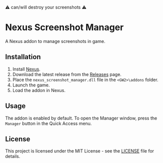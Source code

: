 ⚠️ can/will destroy your screenshots ⚠️

# Nexus Screenshot Manager

A Nexus addon to manage screenshots in game.

## Installation

1. Install [Nexus](https://raidcore.gg/Nexus).
2. Download the latest release from the [Releases](https://github.com/Seres67/nexus_app_launcher/releases) page.
3. Place the `nexus_screenshot_manager.dll` file in the `<GW2>\addons` folder.
4. Launch the game.
5. Load the addon in Nexus.

## Usage

The addon is enabled by default. To open the Manager window, press the `Manager` button in the Quick Access menu.

## License

This project is licensed under the MIT License - see the [LICENSE](LICENSE) file for details.
